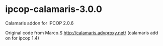 ipcop-calamaris-3.0.0
=====================

Calamaris addon for IPCOP 2.0.6

Original code from Marco.S http://calamaris.advproxy.net/ (calamaris add on for ipcop 1.4)
